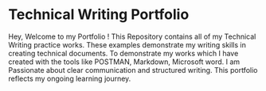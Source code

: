 # Technical Writing Portfolio
Hey, Welcome to my Portfolio !
This Repository contains all of my Technical Writing practice works. These examples demonstrate my writing skills in creating technical documents.
To demonstrate my works which I have created with the tools like POSTMAN, Markdown, Microsoft word.
I am Passionate about clear communication and structured writing. This portfolio reflects my ongoing learning journey.
